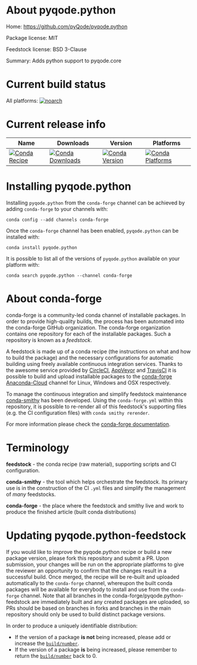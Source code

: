 About pyqode.python
===================

Home: https://github.com/pyQode/pyqode.python

Package license: MIT

Feedstock license: BSD 3-Clause

Summary: Adds python support to pyqode.core



Current build status
====================

All platforms:
[![noarch](https://img.shields.io/circleci/project/github/conda-forge/pyqode.python-feedstock/master.svg?label=noarch)](https://circleci.com/gh/conda-forge/pyqode.python-feedstock)

Current release info
====================

| Name | Downloads | Version | Platforms |
| --- | --- | --- | --- |
| [![Conda Recipe](https://img.shields.io/badge/recipe-pyqode.python-green.svg)](https://anaconda.org/conda-forge/pyqode.python) | [![Conda Downloads](https://img.shields.io/conda/dn/conda-forge/pyqode.python.svg)](https://anaconda.org/conda-forge/pyqode.python) | [![Conda Version](https://img.shields.io/conda/vn/conda-forge/pyqode.python.svg)](https://anaconda.org/conda-forge/pyqode.python) | [![Conda Platforms](https://img.shields.io/conda/pn/conda-forge/pyqode.python.svg)](https://anaconda.org/conda-forge/pyqode.python) |

Installing pyqode.python
========================

Installing `pyqode.python` from the `conda-forge` channel can be achieved by adding `conda-forge` to your channels with:

```
conda config --add channels conda-forge
```

Once the `conda-forge` channel has been enabled, `pyqode.python` can be installed with:

```
conda install pyqode.python
```

It is possible to list all of the versions of `pyqode.python` available on your platform with:

```
conda search pyqode.python --channel conda-forge
```


About conda-forge
=================

conda-forge is a community-led conda channel of installable packages.
In order to provide high-quality builds, the process has been automated into the
conda-forge GitHub organization. The conda-forge organization contains one repository
for each of the installable packages. Such a repository is known as a *feedstock*.

A feedstock is made up of a conda recipe (the instructions on what and how to build
the package) and the necessary configurations for automatic building using freely
available continuous integration services. Thanks to the awesome service provided by
[CircleCI](https://circleci.com/), [AppVeyor](https://www.appveyor.com/)
and [TravisCI](https://travis-ci.org/) it is possible to build and upload installable
packages to the [conda-forge](https://anaconda.org/conda-forge)
[Anaconda-Cloud](https://anaconda.org/) channel for Linux, Windows and OSX respectively.

To manage the continuous integration and simplify feedstock maintenance
[conda-smithy](https://github.com/conda-forge/conda-smithy) has been developed.
Using the ``conda-forge.yml`` within this repository, it is possible to re-render all of
this feedstock's supporting files (e.g. the CI configuration files) with ``conda smithy rerender``.

For more information please check the [conda-forge documentation](https://conda-forge.org/docs/).

Terminology
===========

**feedstock** - the conda recipe (raw material), supporting scripts and CI configuration.

**conda-smithy** - the tool which helps orchestrate the feedstock.
                   Its primary use is in the construction of the CI ``.yml`` files
                   and simplify the management of *many* feedstocks.

**conda-forge** - the place where the feedstock and smithy live and work to
                  produce the finished article (built conda distributions)


Updating pyqode.python-feedstock
================================

If you would like to improve the pyqode.python recipe or build a new
package version, please fork this repository and submit a PR. Upon submission,
your changes will be run on the appropriate platforms to give the reviewer an
opportunity to confirm that the changes result in a successful build. Once
merged, the recipe will be re-built and uploaded automatically to the
`conda-forge` channel, whereupon the built conda packages will be available for
everybody to install and use from the `conda-forge` channel.
Note that all branches in the conda-forge/pyqode.python-feedstock are
immediately built and any created packages are uploaded, so PRs should be based
on branches in forks and branches in the main repository should only be used to
build distinct package versions.

In order to produce a uniquely identifiable distribution:
 * If the version of a package **is not** being increased, please add or increase
   the [``build/number``](https://conda.io/docs/user-guide/tasks/build-packages/define-metadata.html#build-number-and-string).
 * If the version of a package **is** being increased, please remember to return
   the [``build/number``](https://conda.io/docs/user-guide/tasks/build-packages/define-metadata.html#build-number-and-string)
   back to 0.

